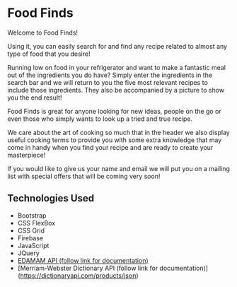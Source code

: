 # Food Finds
Welcome to Food Finds!

Using it, you can easily search for and find any recipe related to almost any type of food that you desire!

Running low on food in your refrigerator and want to make a fantastic meal out of the ingredients you do have? Simply enter the ingredients in the search bar and we will return to you the five most relevant recipes to include those ingredients. They also be accompanied by a picture to show you the end result!

Food Finds is great for anyone looking for new ideas, people on the go or even those who simply wants to look up a tried and true recipe.

We care about the art of cooking so much that in the header we also display useful cooking terms to provide you with some extra knowledge that may come in handy when you find your recipe and are ready to create your masterpiece!

If you would like to give us your name and email we will put you on a mailing list with special offers that will be coming very soon!


## Technologies Used

* Bootstrap
* CSS FlexBox
* CSS Grid
* Firebase
* JavaScript
* JQuery
* [EDAMAM API (follow link for documentation)](https://developer.edamam.com/edamam-docs-recipe-api)
* [Merriam-Webster Dictionary API (follow link for documentation)] (https://dictionaryapi.com/products/json)
